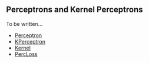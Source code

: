 ## Perceptrons and Kernel Perceptrons

To be written...

* [Perceptron](https://github.com/denizyuret/KUnet.jl/blob/master/src/perceptron.jl)
* [KPerceptron](https://github.com/denizyuret/KUnet.jl/blob/master/src/kperceptron.jl)
* [Kernel](https://github.com/denizyuret/KUnet.jl/blob/master/src/kernel.jl)
* [PercLoss](https://github.com/denizyuret/KUnet.jl/blob/master/src/percloss.jl)
